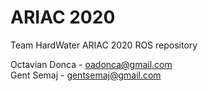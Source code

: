 # ARIAC 2020

Team HardWater ARIAC 2020 ROS repository

Octavian Donca - oadonca@gmail.com <br />
Gent Semaj - gentsemaj@gmail.com

